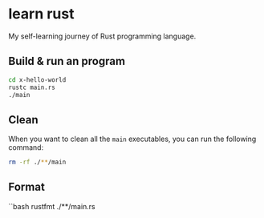 # learn rust

My self-learning journey of Rust programming language.

## Build & run an program

```bash
cd x-hello-world
rustc main.rs
./main
```

## Clean

When you want to clean all the `main` executables, you can run the following command:

```bash
rm -rf ./**/main
```

## Format

``bash
rustfmt ./**/main.rs
```